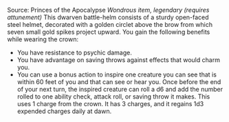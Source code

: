 Source: Princes of the Apocalypse
*Wondrous item, legendary (requires attunement)*
This dwarven battle-helm consists of a sturdy open-faced steel helmet, decorated with a golden circlet above the brow from which seven small gold spikes project upward. You gain the following benefits while wearing the crown:
* You have resistance to psychic damage.
* You have advantage on saving throws against effects that would charm you.
* You can use a bonus action to inspire one creature you can see that is within 60 feet of you and that can see or hear you. Once before the end of your next turn, the inspired creature can roll a d6 and add the num­ber rolled to one ability check, attack roll, or saving throw it makes. This uses 1 charge from the crown. It has 3 charges, and it regains 1d3 expended charges daily at dawn.